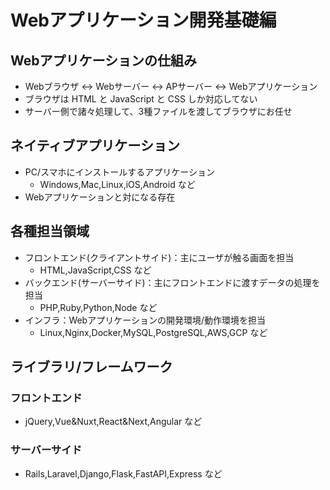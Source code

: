 # Webアプリケーション開発基礎編

## Webアプリケーションの仕組み
- Webブラウザ ↔ Webサーバー ↔ APサーバー ↔ Webアプリケーション
- ブラウザは HTML と JavaScript と CSS しか対応してない
- サーバー側で諸々処理して、3種ファイルを渡してブラウザにお任せ

## ネイティブアプリケーション
- PC/スマホにインストールするアプリケーション
    - Windows,Mac,Linux,iOS,Android など
- Webアプリケーションと対になる存在

## 各種担当領域
- フロントエンド(クライアントサイド)：主にユーザが触る画面を担当
    - HTML,JavaScript,CSS など
- バックエンド(サーバーサイド)：主にフロントエンドに渡すデータの処理を担当
    - PHP,Ruby,Python,Node など
- インフラ：Webアプリケーションの開発環境/動作環境を担当
    - Linux,Nginx,Docker,MySQL,PostgreSQL,AWS,GCP など

## ライブラリ/フレームワーク

### フロントエンド
- jQuery,Vue&Nuxt,React&Next,Angular など

### サーバーサイド
- Rails,Laravel,Django,Flask,FastAPI,Express など
